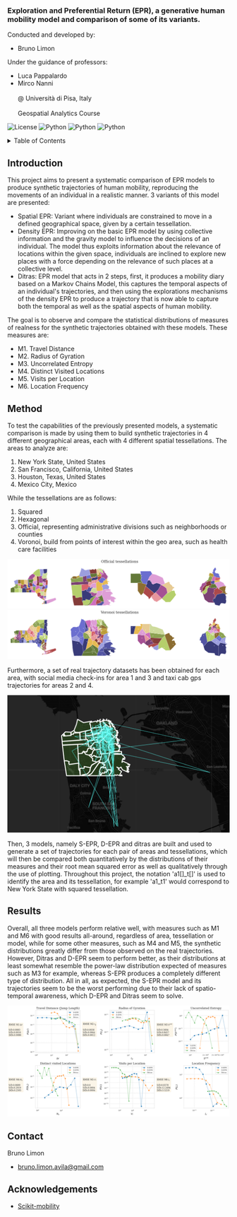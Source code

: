 ### <strong>Exploration and Preferential Return (EPR)</strong>, a generative human mobility model and comparison of some of its variants.

Conducted and developed by:
- Bruno Limon

Under the guidance of professors:
- Luca Pappalardo
- Mirco Nanni <br/><br/>
@ Università di Pisa, Italy <br/><br/>
Geospatial Analytics Course

<img alt="License" src="https://img.shields.io/badge/license-MIT-red"> <img alt="Python" src="https://img.shields.io/badge/python->=3.8-blue"> <img alt="Python" src="https://img.shields.io/badge/pylint-9.05-orange"> <img alt="Python" src="https://img.shields.io/badge/last_commit-april_2023-green">

<!-- --------------------------------------------------------------------------------------- -->
<!-- TABLE OF CONTENTS -->
<details>
  <summary>Table of Contents</summary>
  <ol>
    <li><a href = "#Introduction">Introduction</a></li>
    <li><a href = "#Method">Method</a></li>
    <li><a href = "#Results">Results</a></li>
    <li><a href = "#Contact">Contact</a></li>
    <li><a href = "#Acknowledgements">Acknowledgements</a></li>
  </ol>
</details>

<!-- --------------------------------------------------------------------------------------- -->
## Introduction

This project aims to present a systematic comparison of EPR models to produce synthetic trajectories of human mobility, reproducing the movements of an individual in a realistic manner. 3 variants of this model are presented:

- Spatial EPR: Variant where individuals are constrained to move in a defined geographical space, given by a certain tessellation.
- Density EPR: Improving on the basic EPR model by using collective information and the gravity model to influence the decisions of an individual. The model thus exploits information about the relevance of locations within the given space, individuals are inclined to explore new places with a force depending on the relevance of such places at a collective level.
- Ditras: EPR model that acts in 2 steps, first, it produces a mobility diary based on a Markov Chains Model, this captures the temporal aspects of an individual's trajectories, and then using the explorations mechanisms of the density EPR to produce a trajectory that is now able to capture both the temporal as well as the spatial aspects of human mobility.

The goal is to observe and compare the statistical distributions of measures of realness for the synthetic trajectories obtained with these models. These measures are:

- M1. Travel Distance
- M2. Radius of Gyration
- M3. Uncorrelated Entropy
- M4. Distinct Visited Locations
- M5. Visits per Location
- M6. Location Frequency

<!-- --------------------------------------------------------------------------------------- -->
## Method

To test the capabilities of the previously presented models, a systematic comparison is made by using them to build synthetic trajectories in 4 different geographical areas, each with 4 different spatial tessellations. The areas to analyze are:

1. New York State, United States
2. San Francisco, California, United States
3. Houston, Texas, United States
4. Mexico City, Mexico

While the tessellations are as follows:

1. Squared
2. Hexagonal
3. Official, representing administrative divisions such as neighborhoods or counties
4. Voronoi, build from points of interest within the geo area, such as health care facilities

<img alt = "voronoi tessellations" src = "readme-assets/tess-official.png">
<img alt = "jurisdictional tessellation" src = "readme-assets/tess-voronoi.png">

Furthermore, a set of real trajectory datasets has been obtained for each area, with social media check-ins for area 1 and 3 and taxi cab gps trajectories for areas 2 and 4.

<img alt = "trajectories in San Francisco" src = "readme-assets/trajectories-SF.png">

Then, 3 models, namely S-EPR, D-EPR and ditras are built and used to generate a set of trajectories for each pair of areas and tessellations, which will then be compared both quantitatively by the distributions of their measures and their root mean squared error as well as qualitatively through the use of plotting.
Throughout this project, the notation 'a1[]_t[]' is used to identify the area and its tessellation, for example 'a1_t1' would correspond to New York State with squared tessellation.

<!-- --------------------------------------------------------------------------------------- -->
## Results

Overall, all three models perform relative well, with measures such as M1 and M6 with good results all-around, regardless of area, tessellation or model, while for some other measures, such as M4 and M5, the synthetic distributions greatly differ from those observed on the real trajectories. However, Ditras and D-EPR seem to perform better, as their distributions at least somewhat resemble the power-law distribution expected of measures such as M3 for example, whereas S-EPR produces a completely different type of distribution.
All in all, as expected, the S-EPR model and its trajectories seem to be the worst performing due to their lack of spatio-temporal awareness, which D-EPR and Ditras seem to solve.

<img alt = "voronoi tessellations" src = "readme-assets/results-a1_t1.png">

<!-- --------------------------------------------------------------------------------------- -->
## Contact

Bruno Limon
- bruno.limon.avila@gmail.com

<!-- --------------------------------------------------------------------------------------- -->
## Acknowledgements

- <a href = "https://scikit-mobility.github.io/scikit-mobility/"> Scikit-mobility</a>

